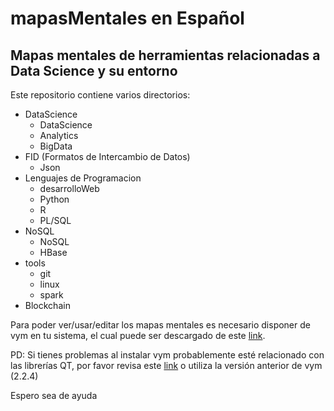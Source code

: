 mapasMentales en Español
========================

Mapas mentales de herramientas relacionadas a Data Science y su entorno
-----------------------------------------------------------------------
Este repositorio contiene varios directorios:
- DataScience
  - DataScience
  - Analytics
  - BigData
- FID (Formatos de Intercambio de Datos)
  - Json
- Lenguajes de Programacion
  - desarrolloWeb
  - Python
  - R
  - PL/SQL
- NoSQL
  - NoSQL
  - HBase
- tools
  - git
  - linux
  - spark
- Blockchain

Para poder ver/usar/editar los mapas mentales es necesario disponer de vym en tu sistema, el cual puede ser descargado de este [link](http://sourceforge.net/projects/vym/).

PD: Si tienes problemas al instalar vym probablemente esté relacionado con las librerías QT, por favor revisa este [link](http://www.qt.io/download-open-source/#section-2) o utiliza la versión anterior de vym (2.2.4)

Espero sea de ayuda
